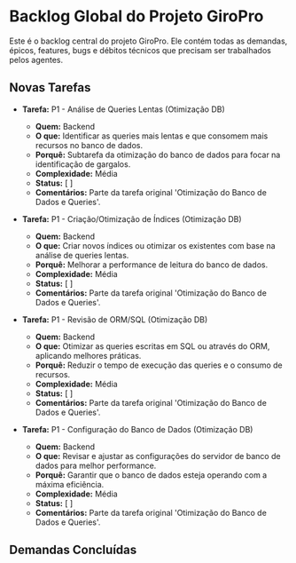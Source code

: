 # Backlog Global do Projeto GiroPro

<!-- ATENÇÃO: Não modifique ou remova este cabeçalho e a estrutura geral deste arquivo. Ele é essencial para o funcionamento do sistema. -->

Este é o backlog central do projeto GiroPro. Ele contém todas as demandas, épicos, features, bugs e débitos técnicos que precisam ser trabalhados pelos agentes.

## Novas Tarefas

- **Tarefa:** P1 - Análise de Queries Lentas (Otimização DB)
  - **Quem:** Backend
  - **O que:** Identificar as queries mais lentas e que consomem mais recursos no banco de dados.
  - **Porquê:** Subtarefa da otimização do banco de dados para focar na identificação de gargalos.
  - **Complexidade:** Média
  - **Status:** [ ]
  - **Comentários:** Parte da tarefa original 'Otimização do Banco de Dados e Queries'.

- **Tarefa:** P1 - Criação/Otimização de Índices (Otimização DB)
  - **Quem:** Backend
  - **O que:** Criar novos índices ou otimizar os existentes com base na análise de queries lentas.
  - **Porquê:** Melhorar a performance de leitura do banco de dados.
  - **Complexidade:** Média
  - **Status:** [ ]
  - **Comentários:** Parte da tarefa original 'Otimização do Banco de Dados e Queries'.

- **Tarefa:** P1 - Revisão de ORM/SQL (Otimização DB)
  - **Quem:** Backend
  - **O que:** Otimizar as queries escritas em SQL ou através do ORM, aplicando melhores práticas.
  - **Porquê:** Reduzir o tempo de execução das queries e o consumo de recursos.
  - **Complexidade:** Média
  - **Status:** [ ]
  - **Comentários:** Parte da tarefa original 'Otimização do Banco de Dados e Queries'.

- **Tarefa:** P1 - Configuração do Banco de Dados (Otimização DB)
  - **Quem:** Backend
  - **O que:** Revisar e ajustar as configurações do servidor de banco de dados para melhor performance.
  - **Porquê:** Garantir que o banco de dados esteja operando com a máxima eficiência.
  - **Complexidade:** Média
  - **Status:** [ ]
  - **Comentários:** Parte da tarefa original 'Otimização do Banco de Dados e Queries'.
 

## Demandas Concluídas


